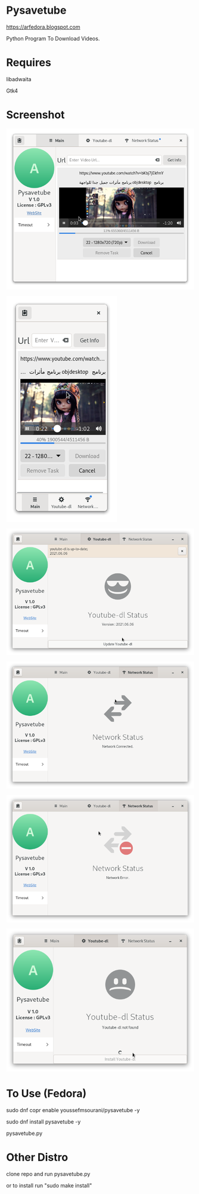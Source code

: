 # Pysavetube

https://arfedora.blogspot.com

Python Program To Download Videos.

# Requires 

libadwaita

Gtk4


# Screenshot

![Alt text](https://raw.githubusercontent.com/yucefsourani/pysavetube/gtk_libadwaita/Screenshot1.png "Screenshot")

![Alt text](https://raw.githubusercontent.com/yucefsourani/pysavetube/gtk_libadwaita/Screenshot2.png "Screenshot")

![Alt text](https://raw.githubusercontent.com/yucefsourani/pysavetube/gtk_libadwaita/Screenshot3.png "Screenshot")

![Alt text](https://raw.githubusercontent.com/yucefsourani/pysavetube/gtk_libadwaita/Screenshot4.png "Screenshot")

![Alt text](https://raw.githubusercontent.com/yucefsourani/pysavetube/gtk_libadwaita/Screenshot5.png "Screenshot")

![Alt text](https://raw.githubusercontent.com/yucefsourani/pysavetube/gtk_libadwaita/Screenshot6.png "Screenshot")




# To Use (Fedora)

   sudo dnf copr enable youssefmsourani/pysavetube -y
 
   sudo dnf install pysavetube  -y
 
   pysavetube.py
   
# Other Distro 

   clone repo and run pysavetube.py

   or to  install run "sudo make install"
  

